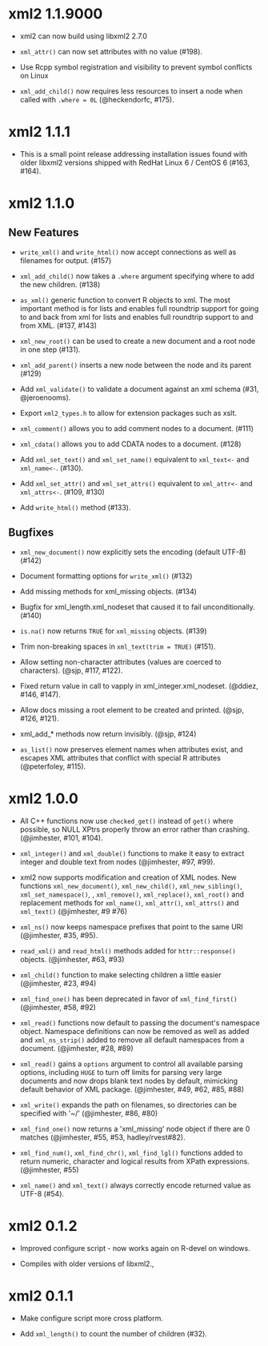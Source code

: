 # xml2 1.1.9000

* xml2 can now build using libxml2 2.7.0

* `xml_attr()` can now set attributes with no value (#198).

* Use Rcpp symbol registration and visibility to prevent symbol conflicts on Linux

* `xml_add_child()` now requires less resources to insert a node when called
  with `.where = 0L` (@heckendorfc, #175).

# xml2 1.1.1

* This is a small point release addressing installation issues found with older
  libxml2 versions shipped with RedHat Linux 6 / CentOS 6 (#163, #164).

# xml2 1.1.0

## New Features
* `write_xml()` and `write_html()` now accept connections as well as filenames
  for output. (#157)

* `xml_add_child()` now takes a `.where` argument specifying where to add the
  new children. (#138)

* `as_xml()` generic function to convert R objects to xml. The most important
  method is for lists and enables full roundtrip support for going to and back
  from xml for lists and enables full roundtrip support to and from XML. (#137, #143)

* `xml_new_root()` can be used to create a new document and a root node in one step (#131).

* `xml_add_parent()` inserts a new node between the node and its parent (#129)

* Add `xml_validate()` to validate a document against an xml schema (#31, @jeroenooms).

* Export `xml2_types.h` to allow for extension packages such as xslt.

* `xml_comment()` allows you to add comment nodes to a document. (#111)

* `xml_cdata()` allows you to add CDATA nodes to a document. (#128)

* Add `xml_set_text()` and `xml_set_name()` equivalent to `xml_text<-` and `xml_name<-`. (#130).

* Add `xml_set_attr()` and `xml_set_attrs()` equivalent to `xml_attr<-` and `xml_attrs<-`. (#109, #130)

* Add `write_html()` method (#133).

## Bugfixes

* `xml_new_document()` now explicitly sets the encoding (default UTF-8) (#142)

* Document formatting options for `write_xml()` (#132)

* Add missing methods for xml_missing objects. (#134)

* Bugfix for xml_length.xml_nodeset that caused it to fail unconditionally. (#140)

* `is.na()` now returns `TRUE` for `xml_missing` objects. (#139)

* Trim non-breaking spaces in `xml_text(trim = TRUE)` (#151).

* Allow setting non-character attributes (values are coerced to characters). (@sjp, #117, #122).

* Fixed return value in call to vapply in xml_integer.xml_nodeset. (@ddiez, #146, #147).

* Allow docs missing a root element to be created and printed. (@sjp, #126, #121).

* xml_add_* methods now return invisibly. (@sjp, #124)

* `as_list()` now preserves element names when attributes exist, and escapes
  XML attributes that conflict with special R attributes (@peterfoley, #115).

# xml2 1.0.0

* All C++ functions now use `checked_get()` instead of `get()` where possible,
  so NULL XPtrs properly throw an error rather than crashing. (@jimhester,
  #101, #104).

* `xml_integer()` and `xml_double()` functions to make it easy to extract
  integer and double text from nodes (@jimhester, #97, #99).

* xml2 now supports modification and creation of XML nodes. New functions
  `xml_new_document()`, `xml_new_child()`, `xml_new_sibling()`,
  `xml_set_namespace()`, , `xml_remove()`, `xml_replace()`, `xml_root()`
  and replacement methods for `xml_name()`, `xml_attr()`, `xml_attrs()` and
  `xml_text()` (@jimhester, #9 #76)

* `xml_ns()` now keeps namespace prefixes that point to the same URI
  (@jimhester, #35, #95).

* `read_xml()` and `read_html()` methods added for `httr::response()` objects.
  (@jimhester, #63, #93)

* `xml_child()` function to make selecting children a little easier
  (@jimhester, #23, #94)

* `xml_find_one()` has been deprecated in favor of `xml_find_first()`
  (@jimhester, #58, #92)

* `xml_read()` functions now default to passing the document's namespace
  object. Namespace definitions can now be removed as well as added and
  `xml_ns_strip()` added to remove all default namespaces from a document.
  (@jimhester, #28, #89)

* `xml_read()` gains a `options` argument to control all available parsing
  options, including `HUGE` to turn off limits for parsing very large
  documents and now drops blank text nodes by default, mimicking default
  behavior of XML package. (@jimhester, #49, #62, #85, #88)

* `xml_write()` expands the path on filenames, so directories can be specified
  with '~/' (@jimhester, #86, #80)

* `xml_find_one()` now returns a 'xml_missing' node object if there are 0
  matches (@jimhester, #55, #53, hadley/rvest#82).

* `xml_find_num()`, `xml_find_chr()`, `xml_find_lgl()` functions added to
  return numeric, character and logical results from XPath expressions. (@jimhester, #55)

* `xml_name()` and `xml_text()` always correctly encode returned value as
  UTF-8 (#54).

# xml2 0.1.2

* Improved configure script - now works again on R-devel on windows.

* Compiles with older versions of libxml2.,

# xml2 0.1.1

* Make configure script more cross platform.

* Add `xml_length()` to count the number of children (#32).
